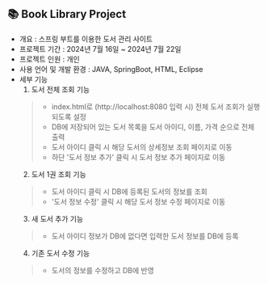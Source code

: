 ## 📚 Book Library Project
- 개요 : 스프링 부트를 이용한 도서 관리 사이트
- 프로젝트 기간 : 2024년 7월 16일 ~ 2024년 7월 22일
- 프로젝트 인원 : 개인
- 사용 언어 및 개발 환경 : JAVA, SpringBoot, HTML, Eclipse
- 세부 기능
    1. 도서 전체 조회 기능
    > - index.html로 (http://localhost:8080 입력 시) 전체 도서 조회가 실행되도록 설정
    > - DB에 저장되어 있는 도서 목록을 도서 아이디, 이름, 가격 순으로 전체 출력
    > - 도서 아이디 클릭 시 해당 도서의 상세정보 조회 페이지로 이동
    > - 하단 '도서 정보 추가' 클릭 시 도서 정보 추가 페이지로 이동 <br>
    2. 도서 1권 조회 기능
    > - 도서 아이디 클릭 시 DB에 등록된 도서의 정보를 조회
    > - '도서 정보 수정' 클릭 시 해당 도서 정보 수정 페이지로 이동 <br>
    3. 새 도서 추가 기능
    > - 도서 아이디 정보가 DB에 없다면 입력한 도서 정보를 DB에 등록 <br>
    4. 기존 도서 수정 기능
    > - 도서의 정보를 수정하고 DB에 반영
